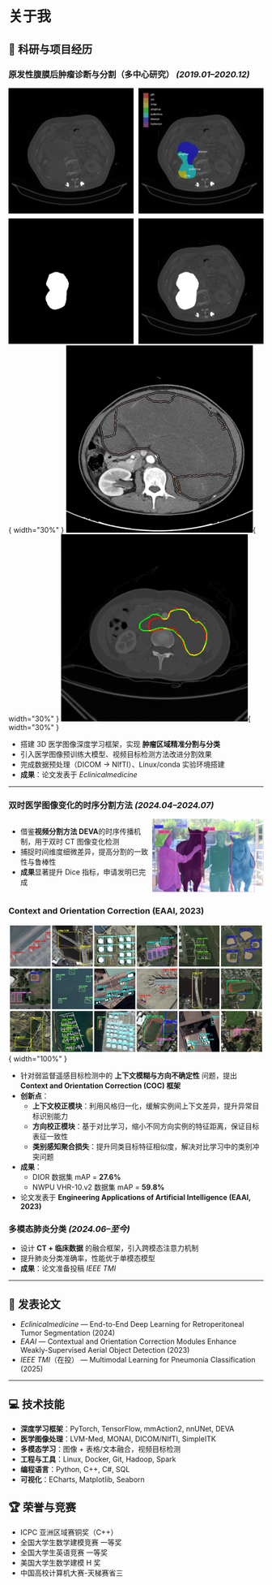 # 关于我

## 🔬 科研与项目经历

### **原发性腹膜后肿瘤诊断与分割（多中心研究）** *(2019.01–2020.12)*
![tumor](images/tumor.png){ width="30%" }
![tumor2](images/tumor2.png){ width="30%" }
![pred](images/pred_vs_results.png){ width="30%" }

- 搭建 3D 医学图像深度学习框架，实现 **肿瘤区域精准分割与分类**  
- 引入医学图像预训练大模型、视频目标检测方法改进分割效果  
- 完成数据预处理（DICOM → NIfTI）、Linux/conda 实验环境搭建  
- **成果**：论文发表于 *Eclinicalmedicine*  

---

### **双时医学图像变化的时序分割方法** *(2024.04–2024.07)*
<div style="display:flex; align-items:flex-start;">

  <!-- 左列（文字） -->
  <div style="flex:1; text-align:left;">
    <ul>
      <li>借鉴<b>视频分割方法 DEVA</b>的时序传播机制，用于双时 CT 图像变化检测</li>
      <li>捕捉时间维度细微差异，提高分割的一致性与鲁棒性</li>
      <li><b>成果</b>显著提升 Dice 指标，申请发明已完成</li>
    </ul>
  </div>

  <!-- 右列（图片，居中） -->
  <div style="flex:0 0 220px; text-align:left; margin-left:0px;">
    <img src="/images/DEVA.png" alt="Video segmentation" width="220"/>
  </div>

</div>

### **Context and Orientation Correction** (EAAI, 2023)
![tumor](images/coc.png){ width="100%" }

- 针对弱监督遥感目标检测中的 **上下文模糊与方向不确定性** 问题，提出 **Context and Orientation Correction (COC) 框架**  
- **创新点**：  
    - **上下文校正模块**：利用风格归一化，缓解实例间上下文差异，提升异常目标识别能力  
    - **方向校正模块**：基于对比学习，缩小不同方向实例的特征距离，保证目标表征一致性  
    - **类别感知聚合损失**：提升同类目标特征相似度，解决对比学习中的类别冲突问题
- **成果**：  
    - DIOR 数据集 mAP = **27.6%**  
    - NWPU VHR-10.v2 数据集 mAP = **59.8%**  
- 论文发表于 **Engineering Applications of Artificial Intelligence (EAAI, 2023)**

### **多模态肺炎分类** *(2024.06–至今)*
- 设计 **CT + 临床数据** 的融合框架，引入跨模态注意力机制  
- 提升肺炎分类准确率，性能优于单模态模型  
- **成果**：论文准备投稿 *IEEE TMI* 

---

## 📄 **发表论文**
- *Eclinicalmedicine* — End-to-End Deep Learning for Retroperitoneal Tumor Segmentation (2024)  
- *EAAI* — Contextual and Orientation Correction Modules Enhance Weakly-Supervised Aerial Object Detection (2023)  
- *IEEE TMI*（在投） — Multimodal Learning for Pneumonia Classification (2025)  

---

## 💻 **技术技能**
- **深度学习框架**：PyTorch, TensorFlow, mmAction2, nnUNet, DEVA  
- **医学图像处理**：LVM-Med, MONAI, DICOM/NIfTI, SimpleITK  
- **多模态学习**：图像 + 表格/文本融合，视频目标检测  
- **工程与工具**：Linux, Docker, Git, Hadoop, Spark  
- **编程语言**：Python, C++, C#, SQL  
- **可视化**：ECharts, Matplotlib, Seaborn  

## 🏆 **荣誉与竞赛**
- ICPC 亚洲区域赛铜奖（C++）  
- 全国大学生数学建模竞赛 一等奖  
- 全国大学生英语竞赛 一等奖  
- 美国大学生数学建模 H 奖  
- 中国高校计算机大赛-天梯赛省三 